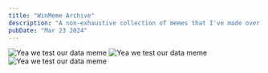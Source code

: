 ```yaml
---
title: "WinMeme Archive"
description: "A non-exhaustive collection of memes that I've made over the years."
pubDate: "Mar 23 2024"
---
```


<img src="/memes/yea-we-test.jpeg" alt="Yea we test our data meme">
<img src="/memes/yea-we-test.jpeg" alt="Yea we test our data meme">
<img src="/memes/yea-we-test.jpeg" alt="Yea we test our data meme">
